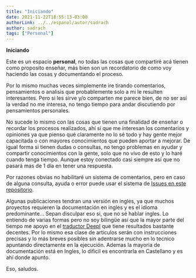 ```yaml
---
title: "Iniciando"
date: 2021-11-22T18:55:13-03:00
authorLink: ../../espanol/autor/sadrach
author: sadrach
tags: ["Personal"]
---
```

**Iniciando**

 Este es un espacio **personal**, no todas las cosas que compartiré acá tienen como proposito enseñar, más bien son un recordatorio de como voy haciendo las cosas y documentando el proceso.

Por lo mismo muchas veces simplemente ire tirando comentarios, pensamientos o analisis
que probablemente solo a mi le resulten interesantes. Pero si les sirve y/o comparten me parece bien, de no ser así la verdad no me interesa, no tengo tiempo para andar discutiendo por pensamientos personales.

No sucede lo mismo con las cosas que tienen una finalidad de enseñar o recordar los procesos realizados, ahí si que me interesan los comentarios y opiniones ya que pienso qué claramente no lo sé todo y hay gente mejor capacitada o con mayores conocimientos que pueden aportar a mejorar. De igual forma si tienen dudas o consultas, no tengo problemas en ayudar y compartir conocimientos con la gente, solo que no vivo de esto y lo haré cuando tenga tiempo. Aunque estoy conectado casi siempre así que no pasará mas de 1 día en tener una respuesta. 

Por razones obvias no habilitaré un sistema de comentarios, pero en caso de alguna consulta, ayuda o error puede usar el sistema de [Issues en este repositorio](https://github.com/sadrach-cl/site/issues).

Algunas publicaciones tendran una versión en ingles, ya que muchos proyectos requieren la documentación en ingles y es el idioma predominante... Sepan disculpar eso si, que no sé hablar ingles. Lo entiendo de varias formas pero no soy bilingüe así que la mayor parte del tiempo me apoyo en el [traductor Deepl](https://www.deepl.com/) que tiene resultados bastante decentes. Por lo mismo esa clase de articulos serán con instrucciones precisas y lo más breves posibles sin adentrarse mucho en lo tecnico apuntando directamente en la ejecución. Ademas la mayoria de documentación está en Ingles, lo dificil es encontrarla en Castellano y es ahí donde apunto.

Eso, saludos.